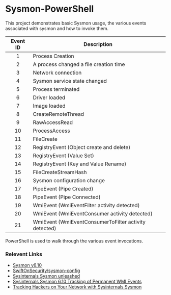 # Sysmon-PowerShell
This project demonstrates basic Sysmon usage, the various events associated with sysmon and how to invoke them.<br>

| Event ID | Description      |
|:-------:|------------------|
| 1     | Process Creation |
| 2     | A process changed a file creation time |
| 3     | Network connection|
| 4     | Sysmon service state changed |
| 5     | Process terminated |
| 6     | Driver loaded |
| 7     | Image loaded |
| 8     | CreateRemoteThread |
| 9     | RawAccessRead |
|10     | ProcessAccess |
|11     | FileCreate |
|12     | RegistryEvent (Object create and delete) |
|13     | RegistryEvent (Value Set) |
|14     | RegistryEvent (Key and Value Rename) |
|15     | FileCreateStreamHash |
|16     | Sysmon configuration change |
|17     | PipeEvent (Pipe Created) |
|18     | PipeEvent (Pipe Connected) |
|19     | WmiEvent (WmiEventFilter activity detected) |
|20     | WmiEvent (WmiEventConsumer activity detected) |
|21     | WmiEvent (WmiEventConsumerToFilter activity detected) |

PowerShell is used to walk through the various event invocations. <br>

### Relevent Links
- [Sysmon v6.10](https://docs.microsoft.com/en-us/sysinternals/downloads/sysmon)
- [SwiftOnSecurity/sysmon-config](https://github.com/SwiftOnSecurity/sysmon-config)
- [Sysinternals Sysmon unleashed](https://blogs.technet.microsoft.com/motiba/2016/10/18/sysinternals-sysmon-unleashed/)
- [Sysinternals Sysmon 6.10 Tracking of Permanent WMI Events](https://www.darkoperator.com/blog/2017/10/15/sysinternals-sysmon-610-tracking-of-permanent-wmi-events)
- [Tracking Hackers on Your Network with Sysinternals Sysmon](https://www.rsaconference.com/writable/presentations/file_upload/hta-w05-tracking_hackers_on_your_network_with_sysinternals_sysmon.pdf)

